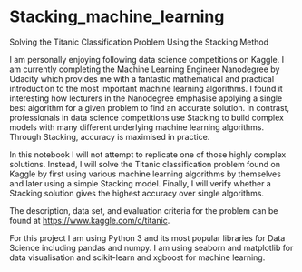 # Stacking_machine_learning

Solving the Titanic Classification Problem Using the Stacking Method

I am personally enjoying following data science competitions on Kaggle. I am currently completing the Machine Learning Engineer Nanodegree by Udacity which provides me with a fantastic mathematical and practical introduction to the most important machine learning algorithms. I found it interesting how lecturers in the Nanodegree emphasise applying a single best algorithm for a given problem to find an accurate solution. In contrast, professionals in data science competitions use Stacking to build complex models with many different underlying machine learning algorithms. Through Stacking, accuracy is maximised in practice.

In this notebook I will not attempt to replicate one of those highly complex solutions. Instead, I will solve the Titanic classification problem found on Kaggle by first using various machine learning algorithms by themselves and later using a simple Stacking model. Finally, I will verify whether a Stacking solution gives the highest accuracy over single algorithms.

The description, data set, and evaluation criteria for the problem can be found at https://www.kaggle.com/c/titanic.

For this project I am using Python 3 and its most popular libraries for Data Science including pandas and numpy. I am using seaborn and matplotlib for data visualisation and scikit-learn and xgboost for machine learning.
